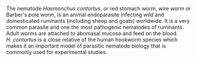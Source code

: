 [//]: # (Created by ./bin/manage_files.pl from ./species/Haemonchus_contortus/Haemonchus_contortus.about.html on Thu Jun 11 13:44:16 2020)
The nematode _Haemonchus contortus_, or red stomach worm, wire worm or Barber's pole worm, is an animal endoparasite infecting wild and domesticated ruminants (including sheep and goats) worldwide. It is a very common parasite and one the most pathogenic nematodes of ruminants. Adult worms are attached to abomasal mucosa and feed on the blood. _H. contortus_ is a close relative of the human hookworm species which makes it an important model of parasitic nematode biology that is commonly used for experimental studies.
